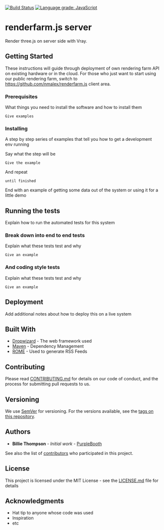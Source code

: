[![Build Status][build-status]][build-status-url]
[![Language grade: JavaScript](https://img.shields.io/lgtm/grade/javascript/g/nmalex/renderfarm.js-server.svg?logo=lgtm&logoWidth=18)](https://lgtm.com/projects/g/nmalex/renderfarm.js-server/context:javascript)


# renderfarm.js server

Render three.js on server side with Vray.

## Getting Started

These instructions will guide through deployment of own rendering farm API on existing hardware or in the cloud. For those who just want to start using our public rendering farm, switch to <https://github.com/nmalex/renderfarm.js> client area.

### Prerequisites

What things you need to install the software and how to install them

```
Give examples
```

### Installing

A step by step series of examples that tell you how to get a development env running

Say what the step will be

```
Give the example
```

And repeat

```
until finished
```

End with an example of getting some data out of the system or using it for a little demo

## Running the tests

Explain how to run the automated tests for this system

### Break down into end to end tests

Explain what these tests test and why

```
Give an example
```

### And coding style tests

Explain what these tests test and why

```
Give an example
```

## Deployment

Add additional notes about how to deploy this on a live system

## Built With

* [Dropwizard](http://www.dropwizard.io/1.0.2/docs/) - The web framework used
* [Maven](https://maven.apache.org/) - Dependency Management
* [ROME](https://rometools.github.io/rome/) - Used to generate RSS Feeds

## Contributing

Please read [CONTRIBUTING.md](https://gist.github.com/PurpleBooth/b24679402957c63ec426) for details on our code of conduct, and the process for submitting pull requests to us.

## Versioning

We use [SemVer](http://semver.org/) for versioning. For the versions available, see the [tags on this repository](https://github.com/your/project/tags). 

## Authors

* **Billie Thompson** - *Initial work* - [PurpleBooth](https://github.com/PurpleBooth)

See also the list of [contributors](https://github.com/your/project/contributors) who participated in this project.

## License

This project is licensed under the MIT License - see the [LICENSE.md](LICENSE.md) file for details

## Acknowledgments

* Hat tip to anyone whose code was used
* Inspiration
* etc

[build-status]: https://teamcity.mbnsay.com/app/rest/builds/buildType:(id:RenderfarmJs_Build)/statusIcon
[build-status-url]: https://teamcity.mbnsay.com/viewType.html?buildTypeId=RenderfarmJs_Build&guest=1
